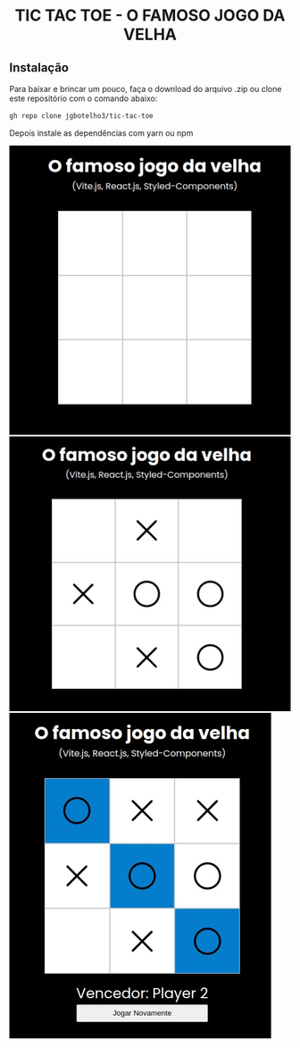 <div align="center">

# TIC TAC TOE - O FAMOSO JOGO DA VELHA


</div>

## Instalação


Para baixar e brincar um pouco, faça o download do arquivo .zip ou clone este repositório com o comando abaixo:

```sh
gh repo clone jgbotelho3/tic-tac-toe
```
Depois instale as dependências com yarn ou npm

!['Imagem da tabuleiro do jogo da velha'](https://github.com/jgbotelho3/tic-tac-toe/blob/main/public/game1.jpeg)
!['Imagem da tabuleiro do jogo da velha, com partida em andamento'](https://github.com/jgbotelho3/tic-tac-toe/blob/main/public/game2.jpeg)
!['Imagem da tabuleiro do jogo da velha, com partida finalizada'](https://github.com/jgbotelho3/tic-tac-toe/blob/main/public/winner.jpeg)




